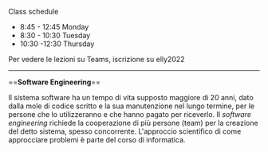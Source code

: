 Class schedule
- 8:45 - 12:45 Monday
- 8:30 - 10:30 Tuesday
- 10:30 -12:30 Thursday

Per vedere le lezioni su Teams, iscrizione su elly2022

---
==**Software Engineering**==

Il sistema software ha un tempo di vita supposto maggiore di 20 anni, dato dalla mole di codice scritto e la sua manutenzione nel lungo termine, per le persone che lo utilizzeranno e che hanno pagato per riceverlo.
Il *software engineering* richiede la cooperazione di più persone (team) per la creazione del detto sistema, spesso concorrente. L'approccio scientifico di come approcciare problemi è parte del corso di informatica.

